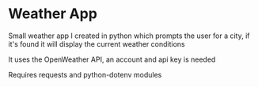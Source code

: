 # Weather App

Small weather app I created in python which prompts the user for a city, if it's found it will display the current weather conditions

It uses the OpenWeather API, an account and api key is needed

Requires requests and python-dotenv modules
